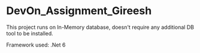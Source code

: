 # DevOn_Assignment_Gireesh

This project runs on In-Memory database, doesn't require any additional DB tool to be installed.

Framework used: .Net 6
